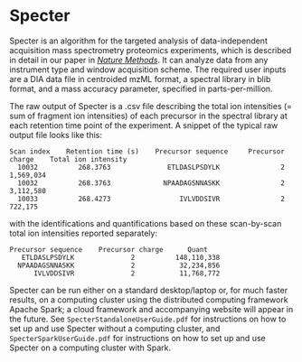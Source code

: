 # Specter

Specter is an algorithm for the targeted analysis of data-independent acquisition mass spectrometry proteomics experiments, which is described in detail in our paper in [*Nature Methods*](http://dx.doi.org/10.1038/nmeth.4643). It can analyze data from any instrument type and window acquisition scheme. The required user inputs are a DIA data file in centroided mzML format, a spectral library in blib format, and a mass accuracy parameter, specified in parts-per-million. 

The raw output of Specter is a .csv file describing the total ion intensities (= sum of fragment ion intensities) of each precursor in the spectral library at each retention time point of the experiment. A snippet of the typical raw output file looks like this:
```
Scan index    Retention time (s)    Precursor sequence     Precursor charge    Total ion intensity
  10032          268.3763              ETLDASLPSDYLK               2                  1,569,034
  10032          268.3763             NPAADAGSNNASKK               2                  3,112,580
  10033          268.4273                 IVLVDDSIVR               2                    722,175
```
with the identifications and quantifications based on these scan-by-scan total ion intensities reported separately:
```
Precursor sequence    Precursor charge      Quant
   ETLDASLPSDYLK              2          148,110,338
  NPAADAGSNNASKK              2           32,234,856
      IVLVDDSIVR              2           11,768,772
```
Specter can be run either on a standard desktop/laptop or, for much faster results, on a computing cluster using the distributed computing framework Apache Spark; a cloud framework and accompanying website will appear in the future. See ```SpecterStandaloneUserGuide.pdf``` for instructions on how to set up and use Specter without a computing cluster, and  ```SpecterSparkUserGuide.pdf``` for instructions on how to set up and use Specter on a computing cluster with Spark. 


